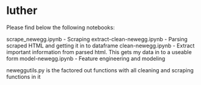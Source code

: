 # luther

Please find below the following notebooks:

scrape_newegg.ipynb - Scraping 
extract-clean-newegg.ipynb - Parsing scraped HTML and getting it in to dataframe
clean-newegg.ipynb - Extract important information from parsed html. This gets my data in to a useable form
model-newegg.ipynb - Feature engineering and modeling


neweggutils.py is the factored out functions with all cleaning and scraping functions in it
